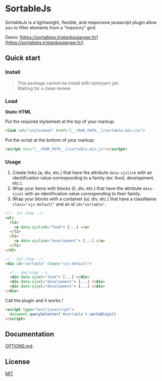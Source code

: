 # SortableJs

SortableJs is a lightweight, flexible, and responsive javascript plugin allow you to filter elements from a "masonry" grid.

Demo: [https://sortablejs.tristanboulanger.fr/](https://sortablejs.tristanboulanger.fr/)

## Quick start
### Install
> This package cannot be install with npm/yarn yet.
> <br>
> Waiting for a clean review.

### Load
**Static HTML**

Put the required stylesheet at the top of your markup:

```html
<link rel="stylesheet" href="[__YOUR_PATH__]/sortable.min.css">
```

Put the script at the bottom of your markup:

```html
<script src="[__YOUR_PATH__]/sortable.min.js"></script>
```

### Usage
1. Create links (a, div, etc.) that have the attribute `data-sjslink` with an identification value corresponding to a family (ex: food, development, etc.).
2. Wrap your items with blocks (li, div, etc.) that have the attribute `data-sjsel` with an identification value corresponding to their family.
3. Wrap your blocks with a container (ul, div, etc.) that have a className `class="sjs-default"` and an id `id="sortable"`.


```html
<!-- 1st step -->
<ul>
  <li>
    <a data-sjslink="food"> [...] </a>
  </li>
  <li>
    <a data-sjslink="development"> [...] </a>
  </li>
</ul>

<!-- 3st step -->
<div id="sortable" class="sjs-default">

  <!-- 2nd step -->
  <div data-sjsel="food"> [...] </div>
  <div data-sjsel="development"> [...] </div>
  <div data-sjsel="development"> [...] </div>
</div>
```

Call the plugin and it works !

```html
<script type="text/javascript">
  document.querySelector('#sortable').sortablejs()
</script>
```

## Documentation
[OPTIONS.md](https://github.com/TristanBlg/sortableJs/blob/master/docs/OPTIONS.md).

## License
[MIT](https://github.com/TristanBlg/sortableJs/blob/master/LICENSE.md)